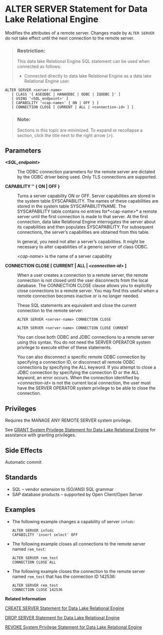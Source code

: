 <!-- loioa613110184f210158bab9d8f4e953fe1 -->

# ALTER SERVER Statement for Data Lake Relational Engine

Modifies the attributes of a remote server. Changes made by `ALTER SERVER` do not take effect until the next connection to the remote server.



> ### Restriction:  
> This data lake Relational Engine SQL statement can be used when connected as follows:
> 
> -   Connected directly to data lake Relational Engine as a data lake Relational Engine user.



```
ALTER SERVER <server-name> 
   [ CLASS '{ ASEODBC | HANAODBC | ODBC | IQODBC }' ]
   [ USING '<SQL_endpoint>' ]
   [ CAPABILITY '<cap-name>' { ON | OFF } ]
   [ CONNECTION CLOSE [ CURRENT | ALL | <connection-id> ] ]
```



> ### Note:  
> Sections in this topic are minimized. To expand or recollapse a section, click the title next to the right arrow \(*\>*\).



<a name="loioa613110184f210158bab9d8f4e953fe1__alter_server_parm1"/>

## Parameters


<dl>
<dt><b>

*<SQL\_endpoint\>*

</b></dt>
<dd>

The ODBC connection parameters for the remote server are dictated by the ODBC driver being used. Only TLS connections are supported.



</dd><dt><b>

CAPABILITY '' \{ ON | OFF \}

</b></dt>
<dd>

Turns a server capability ON or OFF. Server capabilities are stored in the system table SYSCAPABILITY. The names of these capabilities are stored in the system table SYSCAPABILITYNAME. The SYSCAPABILITY table contains no entries for*<cap-name\>* a remote server until the first connection is made to that server. At the first connection, data lake Relational Engine interrogates the server about its capabilities and then populates SYSCAPABILITY. For subsequent connections, the server’s capabilities are obtained from this table.

In general, you need not alter a server’s capabilities. It might be necessary to alter capabilities of a generic server of class ODBC.

*<cap-name\>* is the name of a server capability



</dd><dt><b>

CONNECTION CLOSE \[ CURRENT | ALL | *<connection-id\>* \]

</b></dt>
<dd>

When a user creates a connection to a remote server, the remote connection is not closed until the user disconnects from the local database. The CONNECTION CLOSE clause allows you to explicitly close connections to a remote server. You may find this useful when a remote connection becomes inactive or is no longer needed.

These SQL statements are equivalent and close the current connection to the remote server:

```
ALTER SERVER <server-name> CONNECTION CLOSE
```

```
ALTER SERVER <server-name> CONNECTION CLOSE CURRENT
```

You can close both ODBC and JDBC connections to a remote server using this syntax. You do not need the SERVER OPERATOR system privilege to execute either of these statements.

You can also disconnect a specific remote ODBC connection by specifying a connection ID, or disconnect all remote ODBC connections by specifying the ALL keyword. If you attempt to close a JDBC connection by specifying the connection ID or the ALL keyword, an error occurs. When the connection identified by *<connection-id\>* is not the current local connection, the user must have the SERVER OPERATOR system privilege to be able to close the connection.



</dd>
</dl>



<a name="loioa613110184f210158bab9d8f4e953fe1__IQ_Permissions"/>

## Privileges

Requires the MANAGE ANY REMOTE SERVER system privilege.

See [GRANT System Privilege Statement for Data Lake Relational Engine](grant-system-privilege-statement-for-data-lake-relational-engine-a3dfcb0.md) for assistance with granting privileges.



<a name="loioa613110184f210158bab9d8f4e953fe1__alter_server_sideefects1"/>

## Side Effects

Automatic commit



<a name="loioa613110184f210158bab9d8f4e953fe1__alter_server_standards1"/>

## Standards

-   SQL – vendor extension to ISO/ANSI SQL grammar
-   SAP database products – supported by Open Client/Open Server



<a name="loioa613110184f210158bab9d8f4e953fe1__alter_server_examples1"/>

## Examples

-   The following example changes a capability of server `infodc`:

    ```
    ALTER SERVER infodc
    CAPABILITY 'insert select' OFF
    ```

-   The following example closes all connections to the remote server named `rem_test`:

    ```
    ALTER SERVER rem_test
    CONNECTION CLOSE ALL
    ```

-   The following example closes the connection to the remote server named `rem_test` that has the connection ID 142536:

    ```
    ALTER SERVER rem_test
    CONNECTION CLOSE 142536
    ```


**Related Information**  


[CREATE SERVER Statement for Data Lake Relational Engine](create-server-statement-for-data-lake-relational-engine-a619187.md "Creates a remote server.")

[DROP SERVER Statement for Data Lake Relational Engine](drop-server-statement-for-data-lake-relational-engine-a61d0df.md "Drops a remote server from the data lake Relational Engine system tables.")

[REVOKE System Privilege Statement for Data Lake Relational Engine](revoke-system-privilege-statement-for-data-lake-relational-engine-a3eadda.md "Removes specific system privileges from specific users and the right to administer the privilege.")

